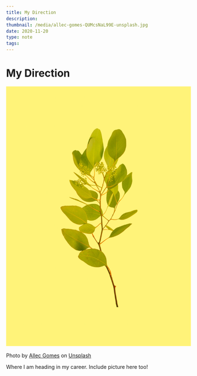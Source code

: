 ```yaml
---
title: My Direction
description: 
thumbnail: /media/allec-gomes-QUMcsNaL99E-unsplash.jpg
date: 2020-11-20
type: note
tags:
---
```


# My Direction

<section>

<p><img src="/media/allec-gomes-QUMcsNaL99E-unsplash.jpg"></p>

<span>Photo by <a href="https://unsplash.com/@allecgomes?utm_source=unsplash&amp;utm_medium=referral&amp;utm_content=creditCopyText">Allec Gomes</a> on <a href="https://unsplash.com/?utm_source=unsplash&amp;utm_medium=referral&amp;utm_content=creditCopyText">Unsplash</a></span>

Where I am heading in my career.
Include picture here too!

</section>